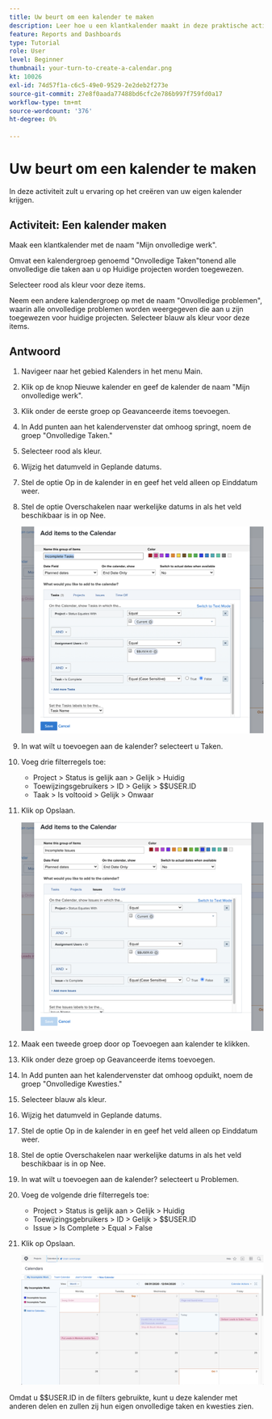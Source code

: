 ```yaml
---
title: Uw beurt om een kalender te maken
description: Leer hoe u een klantkalender maakt in deze praktische activiteit.
feature: Reports and Dashboards
type: Tutorial
role: User
level: Beginner
thumbnail: your-turn-to-create-a-calendar.png
kt: 10026
exl-id: 74d57f1a-c6c5-49e0-9529-2e2deb2f273e
source-git-commit: 27e8f0aada77488bd6cfc2e786b997f759fd0a17
workflow-type: tm+mt
source-wordcount: '376'
ht-degree: 0%

---
```


# Uw beurt om een kalender te maken

In deze activiteit zult u ervaring op het creëren van uw eigen kalender krijgen.

## Activiteit: Een kalender maken

Maak een klantkalender met de naam &quot;Mijn onvolledige werk&quot;.

Omvat een kalendergroep genoemd &quot;Onvolledige Taken&quot;tonend alle onvolledige die taken aan u op Huidige projecten worden toegewezen.

Selecteer rood als kleur voor deze items.

Neem een andere kalendergroep op met de naam &quot;Onvolledige problemen&quot;, waarin alle onvolledige problemen worden weergegeven die aan u zijn toegewezen voor huidige projecten. Selecteer blauw als kleur voor deze items.

## Antwoord

1. Navigeer naar het gebied Kalenders in het menu Main.
1. Klik op de knop Nieuwe kalender en geef de kalender de naam &quot;Mijn onvolledige werk&quot;.
1. Klik onder de eerste groep op Geavanceerde items toevoegen.
1. In Add punten aan het kalendervenster dat omhoog springt, noem de groep &quot;Onvolledige Taken.&quot;
1. Selecteer rood als kleur.
1. Wijzig het datumveld in Geplande datums.
1. Stel de optie Op in de kalender in en geef het veld alleen op Einddatum weer.
1. Stel de optie Overschakelen naar werkelijke datums in als het veld beschikbaar is in op Nee.

   ![Een afbeelding van het scherm om items aan een kalender toe te voegen](assets/calendar-activity-1.png)

1. In wat wilt u toevoegen aan de kalender? selecteert u Taken.
1. Voeg drie filterregels toe:

   * Project > Status is gelijk aan > Gelijk > Huidig
   * Toewijzingsgebruikers > ID > Gelijk > $$USER.ID
   * Taak > Is voltooid > Gelijk > Onwaar

1. Klik op Opslaan.

   ![Een afbeelding van het scherm om items aan een kalender toe te voegen](assets/calendar-activity-2.png)

1. Maak een tweede groep door op Toevoegen aan kalender te klikken.
1. Klik onder deze groep op Geavanceerde items toevoegen.
1. In Add punten aan het kalendervenster dat omhoog opduikt, noem de groep &quot;Onvolledige Kwesties.&quot;
1. Selecteer blauw als kleur.
1. Wijzig het datumveld in Geplande datums.
1. Stel de optie Op in de kalender in en geef het veld alleen op Einddatum weer.
1. Stel de optie Overschakelen naar werkelijke datums in als het veld beschikbaar is in op Nee.
1. In wat wilt u toevoegen aan de kalender? selecteert u Problemen.
1. Voeg de volgende drie filterregels toe:

   * Project > Status is gelijk aan > Gelijk > Huidig
   * Toewijzingsgebruikers > ID > Gelijk > $$USER.ID
   * Issue > Is Complete > Equal > False

1. Klik op Opslaan.

   ![Een afbeelding van het scherm om items aan een kalender toe te voegen](assets/calendar-activity-3.png)

Omdat u $$USER.ID in de filters gebruikte, kunt u deze kalender met anderen delen en zullen zij hun eigen onvolledige taken en kwesties zien.
